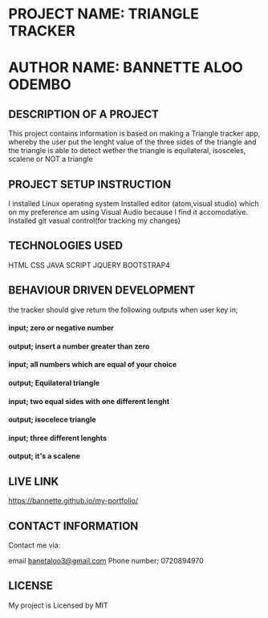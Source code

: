 # PROJECT NAME: TRIANGLE TRACKER
# AUTHOR NAME: BANNETTE ALOO ODEMBO
## DESCRIPTION OF A PROJECT
This project contains information is based on making a Triangle tracker app, whereby the user put the lenght value of the three sides of the triangle and the triangle is able to detect wether the triangle is equilateral, isosceles, scalene or NOT a triangle

## PROJECT SETUP INSTRUCTION
I installed Linux operating system
Installed editor (atom,visual studio) which on my preference am using Visual Audio because I find it accomodative.
Installed git vasual control(for tracking my changes)
## TECHNOLOGIES USED
HTML
CSS
JAVA SCRIPT
JQUERY
BOOTSTRAP4
## BEHAVIOUR DRIVEN DEVELOPMENT
the tracker should give return the following outputs when user key in;
#### input; zero or negative number
#### output; insert a number greater than zero
#### input; all numbers which are equal of your choice
#### output; Equilateral triangle
#### input; two equal sides with one different lenght
#### output; isocelece triangle
#### input; three different lenghts
#### output; it's a scalene

## LIVE LINK
https://bannette.github.io/my-portfolio/

## CONTACT INFORMATION
Contact me via:

email banetaloo3@gmail.com
Phone number; 0720894970
## LICENSE
My project is Licensed by MIT
